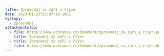 ```yaml
---
title: Zpravodaj za září a říjen
date: 2023-01-23T15:07:19.105Z
vystupy:
  - zpravodaj
attachmentsTop:
  - file: https://www.ochrance.cz/dokument/zpravodaj_za_zari_a_rijen.pdf
    title: Zpravodaj za září a říjen
  - title: Zpravodaj za září a říjen
    file: https://www.ochrance.cz/dokument/zpravodaj_za_zari_a_rijen.docx
---
```

